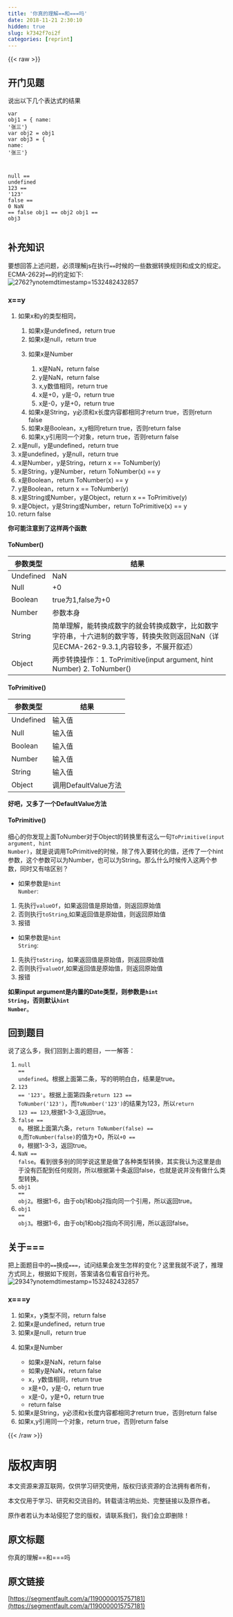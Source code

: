 ```yaml
---
title: '你真的理解==和===吗' 
date: 2018-11-21 2:30:10
hidden: true
slug: k7342f7oi2f
categories: [reprint]
---
```


{{< raw >}}
<h2 id="articleHeader0">&#x5F00;&#x95E8;&#x89C1;&#x9898;</h2><p>&#x8BF4;&#x51FA;&#x4EE5;&#x4E0B;&#x51E0;&#x4E2A;&#x8868;&#x8FBE;&#x5F0F;&#x7684;&#x7ED3;&#x679C;</p><div class="widget-codetool" style="display:none"><div class="widget-codetool--inner"><span class="selectCode code-tool" data-toggle="tooltip" data-placement="top" title="" data-original-title="&#x5168;&#x9009;"></span> <span type="button" class="copyCode code-tool" data-toggle="tooltip" data-placement="top" data-clipboard-text="var obj1 = { name: &apos;&#x5F20;&#x4E09;&apos;}
var obj2 = obj1
var obj3 = { name: &apos;&#x5F20;&#x4E09;&apos;}

null == undefined
123 == &apos;123&apos;
false == 0
NaN == false
obj1 == obj2
obj1 == obj3" title="" data-original-title="&#x590D;&#x5236;"></span> <span type="button" class="saveToNote code-tool" data-toggle="tooltip" data-placement="top" title="" data-original-title="&#x653E;&#x8FDB;&#x7B14;&#x8BB0;"></span></div></div><pre class="javascript hljs"><code class="javascript"><span class="hljs-keyword">var</span> obj1 = { <span class="hljs-attr">name</span>: <span class="hljs-string">&apos;&#x5F20;&#x4E09;&apos;</span>}
<span class="hljs-keyword">var</span> obj2 = obj1
<span class="hljs-keyword">var</span> obj3 = { <span class="hljs-attr">name</span>: <span class="hljs-string">&apos;&#x5F20;&#x4E09;&apos;</span>}

<span class="hljs-literal">null</span> == <span class="hljs-literal">undefined</span>
<span class="hljs-number">123</span> == <span class="hljs-string">&apos;123&apos;</span>
<span class="hljs-literal">false</span> == <span class="hljs-number">0</span>
<span class="hljs-literal">NaN</span> == <span class="hljs-literal">false</span>
obj1 == obj2
obj1 == obj3</code></pre><h2 id="articleHeader1">&#x8865;&#x5145;&#x77E5;&#x8BC6;</h2><p>&#x8981;&#x60F3;&#x56DE;&#x7B54;&#x4E0A;&#x8FF0;&#x95EE;&#x9898;&#xFF0C;&#x5FC5;&#x987B;&#x7406;&#x89E3;js&#x5728;&#x6267;&#x884C;<code>==</code>&#x65F6;&#x5019;&#x7684;&#x4E00;&#x4E9B;&#x6570;&#x636E;&#x8F6C;&#x6362;&#x89C4;&#x5219;&#x548C;&#x6210;&#x6587;&#x7684;&#x89C4;&#x5B9A;&#x3002;ECMA-262&#x5BF9;<code>==</code>&#x7684;&#x7EA6;&#x5B9A;&#x5982;&#x4E0B;:<br><span class="img-wrap"><img data-src="/img/bVbehjS?w=979&amp;h=804" src="https://static.alili.tech/img/bVbehjS?w=979&amp;h=804" alt="2762?ynotemdtimestamp=1532482432857" title="2762?ynotemdtimestamp=1532482432857" style="cursor:pointer;display:inline"></span></p><h3 id="articleHeader2">x==y</h3><ol><li><p>&#x5982;&#x679C;x&#x548C;y&#x7684;&#x7C7B;&#x578B;&#x76F8;&#x540C;&#xFF0C;</p><ol><li>&#x5982;&#x679C;x&#x662F;undefined&#xFF0C;return true</li><li>&#x5982;&#x679C;x&#x662F;null&#xFF0C;return true</li><li><p>&#x5982;&#x679C;x&#x662F;Number</p><ol><li>x&#x662F;NaN&#xFF0C;return false</li><li>y&#x662F;NaN&#xFF0C;return false</li><li>x,y&#x6570;&#x503C;&#x76F8;&#x540C;&#xFF0C;return true</li><li>x&#x662F;+0&#xFF0C;y&#x662F;-0&#xFF0C;return true</li><li>x&#x662F;-0&#xFF0C;y&#x662F;+0&#xFF0C;return true</li></ol></li><li>&#x5982;&#x679C;x&#x662F;String&#xFF0C;y&#x5FC5;&#x987B;&#x548C;x&#x957F;&#x5EA6;&#x5185;&#x5BB9;&#x90FD;&#x76F8;&#x540C;&#x624D;return true&#xFF0C;&#x5426;&#x5219;return false</li><li>&#x5982;&#x679C;x&#x662F;Boolean&#xFF0C;x,y&#x76F8;&#x540C;return true&#xFF0C;&#x5426;&#x5219;return false</li><li>&#x5982;&#x679C;x,y&#x5F15;&#x7528;&#x540C;&#x4E00;&#x4E2A;&#x5BF9;&#x8C61;&#xFF0C;return true&#xFF0C;&#x5426;&#x5219;return false</li></ol></li><li>x&#x662F;null&#xFF0C;y&#x662F;undefined&#xFF0C;return true</li><li>x&#x662F;undefined&#xFF0C;y&#x662F;null&#xFF0C;return true</li><li>x&#x662F;Number&#xFF0C;y&#x662F;String&#xFF0C;return x == ToNumber(y)</li><li>x&#x662F;String&#xFF0C;y&#x662F;Number&#xFF0C;return ToNumber(x) == y</li><li>x&#x662F;Boolean&#xFF0C;return ToNumber(x) == y</li><li>y&#x662F;Boolean&#xFF0C;return x == ToNumber(y)</li><li>x&#x662F;String&#x6216;Number&#xFF0C;y&#x662F;Object&#xFF0C;return x == ToPrimitive(y)</li><li>x&#x662F;Object&#xFF0C;y&#x662F;String&#x6216;Number&#xFF0C;return ToPrimitive(x) == y</li><li>return false</li></ol><p><strong>&#x4F60;&#x53EF;&#x80FD;&#x6CE8;&#x610F;&#x5230;&#x4E86;&#x8FD9;&#x6837;&#x4E24;&#x4E2A;&#x51FD;&#x6570;</strong></p><h4>ToNumber()</h4><table><thead><tr><th>&#x53C2;&#x6570;&#x7C7B;&#x578B;</th><th>&#x7ED3;&#x679C;</th></tr></thead><tbody><tr><td>Undefined</td><td>NaN</td></tr><tr><td>Null</td><td>+0</td></tr><tr><td>Boolean</td><td>true&#x4E3A;1,false&#x4E3A;+0</td></tr><tr><td>Number</td><td>&#x53C2;&#x6570;&#x672C;&#x8EAB;</td></tr><tr><td>String</td><td>&#x7B80;&#x5355;&#x7406;&#x89E3;&#xFF0C;&#x80FD;&#x8F6C;&#x6362;&#x6210;&#x6570;&#x5B57;&#x7684;&#x5C31;&#x4F1A;&#x8F6C;&#x6362;&#x6210;&#x6570;&#x5B57;&#xFF0C;&#x6BD4;&#x5982;&#x6570;&#x5B57;&#x5B57;&#x7B26;&#x4E32;&#xFF0C;&#x5341;&#x516D;&#x8FDB;&#x5236;&#x7684;&#x6570;&#x5B57;&#x7B49;&#xFF0C;&#x8F6C;&#x6362;&#x5931;&#x8D25;&#x5219;&#x8FD4;&#x56DE;NaN&#xFF08;&#x8BE6;&#x89C1;ECMA-262-9.3.1,&#x5185;&#x5BB9;&#x8F83;&#x591A;&#xFF0C;&#x4E0D;&#x5C55;&#x5F00;&#x53D9;&#x8FF0;&#xFF09;</td></tr><tr><td>Object</td><td>&#x4E24;&#x6B65;&#x8F6C;&#x6362;&#x64CD;&#x4F5C;&#xFF1A;1. ToPrimitive(input argument, hint Number) 2. ToNumber()</td></tr></tbody></table><h4>ToPrimitive()</h4><table><thead><tr><th>&#x53C2;&#x6570;&#x7C7B;&#x578B;</th><th>&#x7ED3;&#x679C;</th></tr></thead><tbody><tr><td>Undefined</td><td>&#x8F93;&#x5165;&#x503C;</td></tr><tr><td>Null</td><td>&#x8F93;&#x5165;&#x503C;</td></tr><tr><td>Boolean</td><td>&#x8F93;&#x5165;&#x503C;</td></tr><tr><td>Number</td><td>&#x8F93;&#x5165;&#x503C;</td></tr><tr><td>String</td><td>&#x8F93;&#x5165;&#x503C;</td></tr><tr><td>Object</td><td>&#x8C03;&#x7528;DefaultValue&#x65B9;&#x6CD5;</td></tr></tbody></table><p><strong>&#x597D;&#x5427;&#xFF0C;&#x53C8;&#x591A;&#x4E86;&#x4E00;&#x4E2A;DefaultValue&#x65B9;&#x6CD5;</strong></p><h4>ToPrimitive()</h4><p>&#x7EC6;&#x5FC3;&#x7684;&#x4F60;&#x53D1;&#x73B0;&#x4E0A;&#x9762;ToNumber&#x5BF9;&#x4E8E;Object&#x7684;&#x8F6C;&#x6362;&#x91CC;&#x6709;&#x8FD9;&#x4E48;&#x4E00;&#x53E5;<code>ToPrimitive(input argument, hint Number)</code>&#xFF0C;&#x5C31;&#x662F;&#x8BF4;&#x8C03;&#x7528;ToPrimitive&#x7684;&#x65F6;&#x5019;&#xFF0C;&#x9664;&#x4E86;&#x4F20;&#x5165;&#x8981;&#x8F6C;&#x5316;&#x7684;&#x503C;&#xFF0C;&#x8FD8;&#x4F20;&#x4E86;&#x4E00;&#x4E2A;hint&#x53C2;&#x6570;&#xFF0C;&#x8FD9;&#x4E2A;&#x53C2;&#x6570;&#x53EF;&#x4EE5;&#x4E3A;Number&#xFF0C;&#x4E5F;&#x53EF;&#x4EE5;&#x4E3A;String&#x3002;&#x90A3;&#x4E48;&#x4EC0;&#x4E48;&#x65F6;&#x5019;&#x4F20;&#x5165;&#x8FD9;&#x4E24;&#x4E2A;&#x53C2;&#x6570;&#xFF0C;&#x540C;&#x65F6;&#x53C8;&#x6709;&#x5565;&#x533A;&#x522B;&#xFF1F;</p><ul><li>&#x5982;&#x679C;&#x53C2;&#x6570;&#x662F;<code>hint Number</code>:</li></ul><ol><li>&#x5148;&#x6267;&#x884C;<code>valueOf</code>&#xFF0C;&#x5982;&#x679C;&#x8FD4;&#x56DE;&#x503C;&#x662F;&#x539F;&#x59CB;&#x503C;&#xFF0C;&#x5219;&#x8FD4;&#x56DE;&#x539F;&#x59CB;&#x503C;</li><li>&#x5426;&#x5219;&#x6267;&#x884C;<code>toString</code>,&#x5982;&#x679C;&#x8FD4;&#x56DE;&#x503C;&#x662F;&#x539F;&#x59CB;&#x503C;&#xFF0C;&#x5219;&#x8FD4;&#x56DE;&#x539F;&#x59CB;&#x503C;</li><li>&#x62A5;&#x9519;</li></ol><ul><li>&#x5982;&#x679C;&#x53C2;&#x6570;&#x662F;<code>hint String</code>:</li></ul><ol><li>&#x5148;&#x6267;&#x884C;<code>toString</code>&#xFF0C;&#x5982;&#x679C;&#x8FD4;&#x56DE;&#x503C;&#x662F;&#x539F;&#x59CB;&#x503C;&#xFF0C;&#x5219;&#x8FD4;&#x56DE;&#x539F;&#x59CB;&#x503C;</li><li>&#x5426;&#x5219;&#x6267;&#x884C;<code>valueOf</code>,&#x5982;&#x679C;&#x8FD4;&#x56DE;&#x503C;&#x662F;&#x539F;&#x59CB;&#x503C;&#xFF0C;&#x5219;&#x8FD4;&#x56DE;&#x539F;&#x59CB;&#x503C;</li><li>&#x62A5;&#x9519;</li></ol><p><strong>&#x5982;&#x679C;input argument&#x662F;&#x5185;&#x7F6E;&#x7684;Date&#x7C7B;&#x578B;&#xFF0C;&#x5219;&#x53C2;&#x6570;&#x662F;<code>hint String</code>&#xFF0C;&#x5426;&#x5219;&#x9ED8;&#x8BA4;<code>hint Number</code></strong>&#x3002;</p><h2 id="articleHeader3">&#x56DE;&#x5230;&#x9898;&#x76EE;</h2><p>&#x8BF4;&#x4E86;&#x8FD9;&#x4E48;&#x591A;&#xFF0C;&#x6211;&#x4EEC;&#x56DE;&#x5230;&#x4E0A;&#x9762;&#x7684;&#x9898;&#x76EE;&#xFF0C;&#x4E00;&#x4E00;&#x89E3;&#x7B54;&#xFF1A;</p><ol><li><code>null == undefined</code>&#x3002;&#x6839;&#x636E;&#x4E0A;&#x9762;&#x7B2C;&#x4E8C;&#x6761;&#xFF0C;&#x5199;&#x7684;&#x660E;&#x660E;&#x767D;&#x767D;&#xFF0C;&#x7ED3;&#x679C;&#x662F;true&#x3002;</li><li><code>123 == &apos;123&apos;</code>&#x3002;&#x6839;&#x636E;&#x4E0A;&#x9762;&#x7B2C;&#x56DB;&#x6761;<code>return 123 == ToNumber(&apos;123&apos;)</code>&#xFF0C;&#x800C;<code>ToNumber(&apos;123&apos;)</code>&#x7684;&#x7ED3;&#x679C;&#x4E3A;123&#xFF0C;&#x6240;&#x4EE5;<code>return 123 == 123</code>,&#x6839;&#x636E;1-3-3,&#x8FD4;&#x56DE;true&#x3002;</li><li><code>false == 0</code>&#x3002;&#x6839;&#x636E;&#x4E0A;&#x9762;&#x7B2C;&#x516D;&#x6761;&#xFF0C;<code>return ToNumber(false) == 0</code>,&#x800C;<code>ToNumber(false)</code>&#x7684;&#x503C;&#x4E3A;+0&#xFF0C;&#x6240;&#x4EE5;<code>+0 == 0</code>&#xFF0C;&#x6839;&#x636E;1-3-3&#xFF0C;&#x8FD4;&#x56DE;true&#x3002;</li><li><code>NaN == false</code>&#x3002;&#x770B;&#x5230;&#x5F88;&#x591A;&#x522B;&#x7684;&#x540C;&#x5B66;&#x8BF4;&#x8FD9;&#x91CC;&#x662F;&#x505A;&#x4E86;&#x5404;&#x79CD;&#x7C7B;&#x578B;&#x8F6C;&#x6362;&#xFF0C;&#x5176;&#x5B9E;&#x6211;&#x8BA4;&#x4E3A;&#x8FD9;&#x91CC;&#x662F;&#x7531;&#x4E8E;&#x6CA1;&#x6709;&#x5339;&#x914D;&#x5230;&#x4EFB;&#x4F55;&#x89C4;&#x5219;&#xFF0C;&#x6240;&#x4EE5;&#x6839;&#x636E;&#x7B2C;&#x5341;&#x6761;&#x8FD4;&#x56DE;false&#xFF0C;&#x4E5F;&#x5C31;&#x662F;&#x8BF4;&#x5E76;&#x6CA1;&#x6709;&#x505A;&#x4EC0;&#x4E48;&#x7C7B;&#x578B;&#x8F6C;&#x6362;&#x3002;</li><li><code>obj1 == obj2</code>&#x3002;&#x6839;&#x636E;1-6&#xFF0C;&#x7531;&#x4E8E;obj1&#x548C;obj2&#x6307;&#x5411;&#x540C;&#x4E00;&#x4E2A;&#x5F15;&#x7528;&#xFF0C;&#x6240;&#x4EE5;&#x8FD4;&#x56DE;true&#x3002;</li><li><code>obj1 == obj3</code>&#x3002;&#x6839;&#x636E;1-6&#xFF0C;&#x7531;&#x4E8E;obj1&#x548C;obj2&#x6307;&#x5411;&#x4E0D;&#x540C;&#x5F15;&#x7528;&#xFF0C;&#x6240;&#x4EE5;&#x8FD4;&#x56DE;false&#x3002;</li></ol><h2 id="articleHeader4">&#x5173;&#x4E8E;===</h2><p>&#x628A;&#x4E0A;&#x9762;&#x9898;&#x76EE;&#x4E2D;&#x7684;<code>==</code>&#x6362;&#x6210;<code>===</code>&#xFF0C;&#x8BD5;&#x95EE;&#x7ED3;&#x679C;&#x4F1A;&#x53D1;&#x751F;&#x600E;&#x6837;&#x7684;&#x53D8;&#x5316;&#xFF1F;&#x8FD9;&#x91CC;&#x6211;&#x5C31;&#x4E0D;&#x8BF4;&#x4E86;&#xFF0C;&#x63A8;&#x7406;&#x65B9;&#x5F0F;&#x540C;&#x4E0A;&#xFF0C;&#x6839;&#x636E;&#x5982;&#x4E0B;&#x89C4;&#x5219;&#xFF0C;&#x7B54;&#x6848;&#x8BF7;&#x5404;&#x4F4D;&#x770B;&#x5B98;&#x81EA;&#x884C;&#x8865;&#x5145;&#x3002;<br><span class="img-wrap"><img data-src="/img/bVbehj9?w=969&amp;h=461" src="https://static.alili.tech/img/bVbehj9?w=969&amp;h=461" alt="2934?ynotemdtimestamp=1532482432857" title="2934?ynotemdtimestamp=1532482432857" style="cursor:pointer;display:inline"></span></p><h3 id="articleHeader5">x===y</h3><ol><li>&#x5982;&#x679C;x&#xFF0C;y&#x7C7B;&#x578B;&#x4E0D;&#x540C;&#xFF0C;return false</li><li>&#x5982;&#x679C;x&#x662F;undefined&#xFF0C;return true</li><li>&#x5982;&#x679C;x&#x662F;null&#xFF0C;return true</li><li><p>&#x5982;&#x679C;x&#x662F;Number</p><ul><li>&#x5982;&#x679C;x&#x662F;NaN&#xFF0C;return false</li><li>&#x5982;&#x679C;y&#x662F;NaN&#xFF0C;return false</li><li>x&#xFF0C;y&#x6570;&#x503C;&#x76F8;&#x540C;&#xFF0C;return true</li><li>x&#x662F;+0&#xFF0C;y&#x662F;-0&#xFF0C;return true</li><li>x&#x662F;-0&#xFF0C;y&#x662F;+0&#xFF0C;return true</li><li>return false</li></ul></li><li>&#x5982;&#x679C;x&#x662F;String&#xFF0C;y&#x5FC5;&#x987B;&#x548C;x&#x957F;&#x5EA6;&#x5185;&#x5BB9;&#x90FD;&#x76F8;&#x540C;&#x624D;return true&#xFF0C;&#x5426;&#x5219;return false</li><li>&#x5982;&#x679C;x,y&#x5F15;&#x7528;&#x540C;&#x4E00;&#x4E2A;&#x5BF9;&#x8C61;&#xFF0C;return true&#xFF0C;&#x5426;&#x5219;return false</li></ol>
{{< /raw >}}

# 版权声明
本文资源来源互联网，仅供学习研究使用，版权归该资源的合法拥有者所有，

本文仅用于学习、研究和交流目的。转载请注明出处、完整链接以及原作者。

原作者若认为本站侵犯了您的版权，请联系我们，我们会立即删除！

## 原文标题
你真的理解==和===吗

## 原文链接
[https://segmentfault.com/a/1190000015757181](https://segmentfault.com/a/1190000015757181)

